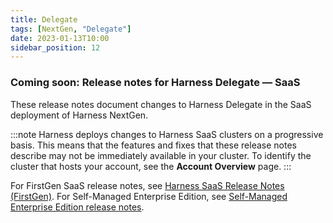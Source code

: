 ```yaml
---
title: Delegate
tags: [NextGen, "Delegate"]
date: 2023-01-13T10:00
sidebar_position: 12
---
```


### Coming soon: Release notes for Harness Delegate &mdash; SaaS

These release notes document changes to Harness Delegate in the SaaS deployment of Harness NextGen. 

:::note
Harness deploys changes to Harness SaaS clusters on a progressive basis. This means that the features and fixes that these release notes describe may not be immediately available in your cluster. To identify the cluster that hosts your account, see the **Account Overview** page. 
:::

For FirstGen SaaS release notes, see [Harness SaaS Release Notes (FirstGen)](/docs/first-gen/firstgen-release-notes/harness-saa-s-release-notes). For Self-Managed Enterprise Edition, see [Self-Managed Enterprise Edition release notes](/release-notes/self-managed-enterprise-edition).
